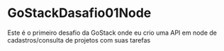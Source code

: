 # GoStackDasafio01Node
Este é o primeiro desafio da GoStack onde eu crio uma API em node de cadastros/consulta de projetos com suas tarefas
